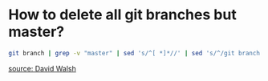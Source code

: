 How to delete all git branches but master?
======

```sh
git branch | grep -v "master" | sed 's/^[ *]*//' | sed 's/^/git branch -d /' | bash
```

[source: David Walsh](http://davidwalsh.name/git-delete-branches-master)